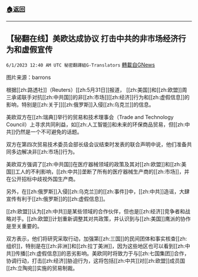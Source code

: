 ###  [:house:返回](README.md)
---


## 【秘翻在线】美欧达成协议 打击中共的非市场经济行为和虚假宣传
`6/1/2023 12:40 AM UTC 秘密翻譯組G-Translators` [轉載自GNews](https://gnews.org/articles/1347396)

         

图片来源：barrons

根据[[zh:路透社]]（Reuters）[[zh:5月31日]]报道， [[zh:美国]]和[[zh:欧盟]]周三承诺联手对抗[[zh:中共国]]的非[[zh:市场]][[zh:经济]]行为和[[zh:虚假信息]]的影响，特别是[[zh:关于]][[zh:俄罗斯]]入侵[[zh:乌克兰]]的信息。

美欧双方在[[zh:瑞典]]举行的贸易和技术理事会（Trade and Technology Council）上寻求共同利益，如[[zh:人工智能]]和未来的环保商品贸易，但[[zh:中共]]仍然是一个不可避免的话题。

双方在第四次贸易技术委员会部长级会议结束时发表的联合声明中说，他们准备共同多边解决非[[zh:市场]]行为。

美欧双方强调了[[zh:中共国]]在医疗器械领域的政策及其对[[zh:欧盟]]和[[zh:美国]]工人的不利影响，[[zh:中共]]垄断了所有的医疗器械生产商的[[zh:市场]]，并在公开招标中歧视外国生产商。

另外，在[[zh:俄罗斯]]入侵[[zh:乌克兰]]的[[zh:事件]]中，[[zh:中共]]造谣，大肆宣传有利于[[zh:俄罗斯]]的[[zh:虚假信息]]。

[[zh:欧盟]]认为[[zh:中共]]是某些领域的合作伙伴，但也是[[zh:经济]]竞争者和战略对手。[[zh:欧盟]]计划重新调整其对共政策，并认识到与[[zh:美国]]鹰派的协作是至关重要的。

双方表示，他们将研究采取行动，加强第[[zh:三国]]的民间团体和事实核查[[zh:组织]]，特别是在[[zh:非洲]]和[[zh:拉丁美洲]]，因为这些地区也可以看到[[zh:中共]]传播[[zh:虚假信息]]的恶劣影响。美欧同时将致力于与[[zh:七国集团]]合作，协调行动，打击[[zh:经济]]胁迫行为，这将包括[[zh:中共]]对[[zh:欧盟]]成员国[[zh:立陶宛]]实施的贸易制裁。
